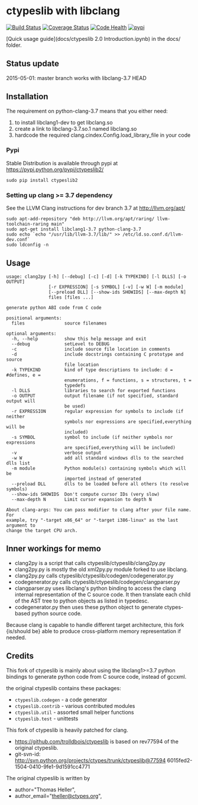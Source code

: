 # ctypeslib with libclang

[![Build Status](https://travis-ci.org/trolldbois/ctypeslib.svg?branch=dev)](https://travis-ci.org/trolldbois/ctypeslib)
[![Coverage Status](https://coveralls.io/repos/trolldbois/ctypeslib/badge.svg)](https://coveralls.io/r/trolldbois/ctypeslib)
[![Code Health](https://landscape.io/github/trolldbois/ctypeslib/master/landscape.svg?style=flat)](https://landscape.io/github/trolldbois/ctypeslib/master)
[![pypi](https://img.shields.io/pypi/dm/ctypeslib.svg)](https://pypi.python.org/pypi/ctypeslib2)

[Quick usage guide](docs/ctypeslib 2.0 Introduction.ipynb) in the docs/ folder.

## Status update

2015-05-01: master branch works with libclang-3.7 HEAD

## Installation

The requirement on python-clang-3.7 means that you either need:

1. to install libclang1-dev to get libclang.so
2. create a link to libclang-3.7.so.1 named libclang.so
3. hardcode the required clang.cindex.Config.load_library_file in your code


### Pypi

Stable Distribution is available through pypi at https://pypi.python.org/pypi/ctypeslib2/

`sudo pip install ctypeslib2`

### Setting up clang >= 3.7 dependency

See the LLVM Clang instructions for dev branch 3.7 at http://llvm.org/apt/

    sudo apt-add-repository "deb http://llvm.org/apt/raring/ llvm-toolchain-raring main"
    sudo apt-get install libclang1-3.7 python-clang-3.7
    sudo echo `echo "/usr/lib/llvm-3.7/lib/" >> /etc/ld.so.conf.d/llvm-dev.conf`
    sudo ldconfig -n

## Usage
```
usage: clang2py [-h] [--debug] [-c] [-d] [-k TYPEKIND] [-l DLLS] [-o OUTPUT]
                [-r EXPRESSION] [-s SYMBOL] [-v] [-w W] [-m module]
                [--preload DLL] [--show-ids SHOWIDS] [--max-depth N]
                files [files ...]

generate python ABI code from C code

positional arguments:
  files               source filenames

optional arguments:
  -h, --help          show this help message and exit
  --debug             setLevel to DEBUG
  -c                  include source file location in comments
  -d                  include docstrings containing C prototype and source
                      file location
  -k TYPEKIND         kind of type descriptions to include: d = #defines, e =
                      enumerations, f = functions, s = structures, t =
                      typedefs
  -l DLLS             libraries to search for exported functions
  -o OUTPUT           output filename (if not specified, standard output will
                      be used)
  -r EXPRESSION       regular expression for symbols to include (if neither
                      symbols nor expressions are specified,everything will be
                      included)
  -s SYMBOL           symbol to include (if neither symbols nor expressions
                      are specified,everything will be included)
  -v                  verbose output
  -w W                add all standard windows dlls to the searched dlls list
  -m module           Python module(s) containing symbols which will be
                      imported instead of generated
  --preload DLL       dlls to be loaded before all others (to resolve symbols)
  --show-ids SHOWIDS  Don't compute cursor IDs (very slow)
  --max-depth N       Limit cursor expansion to depth N

About clang-args: You can pass modifier to clang after your file name. For
example, try "-target x86_64" or "-target i386-linux" as the last argument to
change the target CPU arch.
```

## Inner workings for memo

- clang2py is a script that calls ctypeslib/ctypeslib/clang2py.py
- clang2py.py is mostly the old xml2py.py module forked to use libclang.
- clang2py.py calls ctypeslib/ctypeslib/codegen/codegenerator.py
- codegenerator.py calls ctypeslib/ctypeslib/codegen/clangparser.py
- clangparser.py uses libclang's python binding to access the clang internal 
 representation of the C source code. 
 It then translate each child of the AST tree to python objects as listed in 
 typedesc.
- codegenerator.py then uses these python object to generate ctypes-based python
 source code.
 
Because clang is capable to handle different target architecture, this fork 
 {is/should be} able to produce cross-platform memory representation if needed.




## Credits

This fork of ctypeslib is mainly about using the libclang1>=3.7 python bindings
to generate python code from C source code, instead of gccxml.

the original ctypeslib contains these packages:
 - ``ctypeslib.codegen``       - a code generator
 - ``ctypeslib.contrib``       - various contributed modules
 - ``ctypeslib.util``          - assorted small helper functions
 - ``ctypeslib.test``          - unittests

This fork of ctypeslib is heavily patched for clang.
- https://github.com/trolldbois/ctypeslib is based on 
 rev77594 of the original ctypeslib.
- git-svn-id: http://svn.python.org/projects/ctypes/trunk/ctypeslib@77594 
 6015fed2-1504-0410-9fe1-9d1591cc4771

The original ctypeslib is written by
- author="Thomas Heller",
- author_email="theller@ctypes.org",




 
